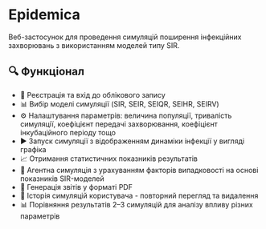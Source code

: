 # Epidemica
Веб-застосунок для проведення симуляцій поширення інфекційних захворювань з використанням моделей типу SIR.

## 🔍 Функціонал
- 🔐 Реєстрація та вхід до облікового запису
- 📊 Вибір моделі симуляції (SIR, SEIR, SEIQR, SEIHR, SEIRV)
- ⚙️ Налаштування параметрів: величина популяції, тривалість симуляції, коефіцієнт передачі захворювання, коефіцієнт інкубаційного періоду тощо
- ▶️ Запуск симуляції з відображенням динаміки інфекції у вигляді графіка
- 📈 Отримання статистичних показників результатів
- 🎲 Агентна симуляція з урахуванням факторів випадковості на основі показників SIR-моделей
- 💾 Генерація звітів у форматі PDF
- 📂 Історія симуляцій користувача - повторний перегляд та видалення
- 📊 Порівняння результатів 2–3 симуляцій для аналізу впливу різних параметрів
